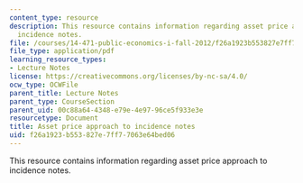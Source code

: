 ```yaml
---
content_type: resource
description: This resource contains information regarding asset price approach to
  incidence notes.
file: /courses/14-471-public-economics-i-fall-2012/f26a1923b553827e7ff77063e64bed06_MIT14_471F12_asset_price.pdf
file_type: application/pdf
learning_resource_types:
- Lecture Notes
license: https://creativecommons.org/licenses/by-nc-sa/4.0/
ocw_type: OCWFile
parent_title: Lecture Notes
parent_type: CourseSection
parent_uid: 00c88a64-4348-e79e-4e97-96ce5f933e3e
resourcetype: Document
title: Asset price approach to incidence notes
uid: f26a1923-b553-827e-7ff7-7063e64bed06
---
```

This resource contains information regarding asset price approach to incidence notes.